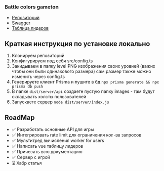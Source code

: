 ### Battle colors gameton

- [Репозиторий](https://github.com/webislife/colors-gameton)
- [Swagger](https://colors.stroko.beget.tech/api)
- [Таблица лидеров](https://colors.stroko.beget.tech/)

## Краткая инструкция по установке локально
1. Клонируем репозиторий
2. Конфигурируем под себя src/config.ts
3. Закидываем в папку level PNG изображения своих уровней (важно чтобы они были одинакового размера) сам размер также можно изменить через config.ts
4. Генерируете клиент Prisma и пушите в бд `npx prisma generate && npx prisma db push`
5. В папке `dist/server/api` создаете пустую папку images  - там будут складывать холсты пользователей
6. Запускаете сервер `node dist/server/index.js`

## RoadMap
 - ✅ Разработать основные API для игры
 - ✅ Интегрировать rate limit для ограничения кол-ва запросов
 - ✅ Мультитред вычисления worker for users
 - ✅ Написать vue таблицу лидеров
 - ✅ Причесать всю документацию
 - ✅ Сервер с игрой
 - ⌛ Хабр статья